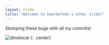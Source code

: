 ```yaml
---
layout: slide
title: "Welcome to beardofedu's other slide!"
---
```


Stomping these bugs with all my commits! 

![dinotocat](https://octodex.github.com/images/dinotocat.png)
{: .center}
